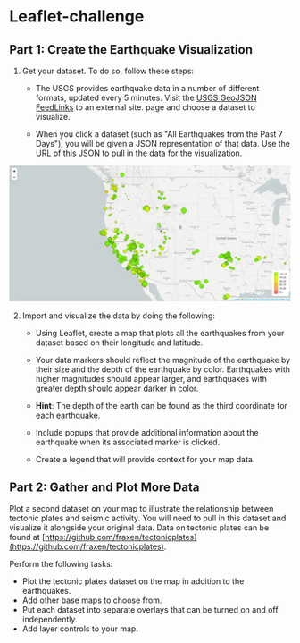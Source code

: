 # Leaflet-challenge
 
## Part 1: Create the Earthquake Visualization

1. Get your dataset. To do so, follow these steps:

   - The USGS provides earthquake data in a number of different formats, updated every 5 minutes.   Visit the [USGS GeoJSON FeedLinks](https://earthquake.usgs.gov/earthquakes/feed/v1.0/geojson.php) to an external site. page and choose a dataset to visualize. 

   - When you click a dataset (such as "All Earthquakes from the Past 7 Days"), you will be given a JSON representation of that data. Use the URL of this JSON to pull in the data for the visualization. 

![Basic Map](2-BasicMap.png)

2. Import and visualize the data by doing the following:

   - Using Leaflet, create a map that plots all the earthquakes from your dataset based on their longitude and latitude.

   - Your data markers should reflect the magnitude of the earthquake by their size and the depth  of the earthquake by color. Earthquakes with higher magnitudes should appear larger, and 	earthquakes with greater depth should appear darker in color.

   - **Hint**: The depth of the earth can be found as the third coordinate for each earthquake.

   - Include popups that provide additional information about the earthquake when its associated marker is clicked.

   - Create a legend that will provide context for your map data.


## Part 2: Gather and Plot More Data

Plot a second dataset on your map to illustrate the relationship between tectonic plates and seismic activity. You will need to pull in this dataset and visualize it alongside your original data. Data on tectonic plates can be found at [https://github.com/fraxen/tectonicplates](https://github.com/fraxen/tectonicplates).

Perform the following tasks:

- Plot the tectonic plates dataset on the map in addition to the earthquakes.
- Add other base maps to choose from.
- Put each dataset into separate overlays that can be turned on and off independently.
- Add layer controls to your map.



